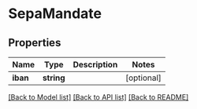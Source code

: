 # SepaMandate

## Properties

 Name     | Type       | Description | Notes      
----------|------------|-------------|------------
 **iban** | **string** |             | [optional] 

[[Back to Model list]](../../README.md#documentation-for-models) [[Back to API list]](../../README.md#documentation-for-api-endpoints) [[Back to README]](../../README.md)


